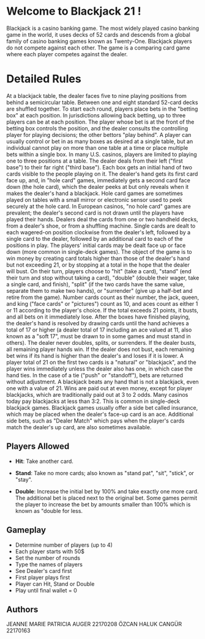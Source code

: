# Welcome to Blackjack 21 !

Blackjack is a casino banking game. The most widely played casino banking game in the world, it uses decks of 52 cards and descends from a global family of casino banking games known as Twenty-One. Blackjack players do not compete against each other. The game is a comparing card game where each player competes against the dealer.


# Detailed Rules
At a blackjack table, the dealer faces five to nine playing positions from behind a semicircular table. Between one and eight standard 52-card decks are shuffled together. To start each round, players place bets in the "betting box" at each position. In jurisdictions allowing back betting, up to three players can be at each position. The player whose bet is at the front of the betting box controls the position, and the dealer consults the controlling player for playing decisions; the other bettors "play behind". A player can usually control or bet in as many boxes as desired at a single table, but an individual cannot play on more than one table at a time or place multiple bets within a single box. In many U.S. casinos, players are limited to playing one to three positions at a table. The dealer deals from their left ("first base") to their far right ("third base"). Each box gets an initial hand of two cards visible to the people playing on it. The dealer's hand gets its first card face up, and, in "hole card" games, immediately gets a second card face down (the hole card), which the dealer peeks at but only reveals when it makes the dealer's hand a blackjack. Hole card games are sometimes played on tables with a small mirror or electronic sensor used to peek securely at the hole card. In European casinos, "no hole card" games are prevalent; the dealer's second card is not drawn until the players have played their hands. Dealers deal the cards from one or two handheld decks, from a dealer's shoe, or from a shuffling machine. Single cards are dealt to each wagered-on position clockwise from the dealer's left, followed by a single card to the dealer, followed by an additional card to each of the positions in play. The players' initial cards may be dealt face up or face down (more common in single-deck games). The object of the game is to win money by creating card totals higher than those of the dealer's hand but not exceeding 21, or by stopping at a total in the hope that the dealer will bust. On their turn, players choose to "hit" (take a card), "stand" (end their turn and stop without taking a card), "double" (double their wager, take a single card, and finish), "split" (if the two cards have the same value, separate them to make two hands), or "surrender" (give up a half-bet and retire from the game). Number cards count as their number, the jack, queen, and king ("face cards" or "pictures") count as 10, and aces count as either 1 or 11 according to the player's choice. If the total exceeds 21 points, it busts, and all bets on it immediately lose. After the boxes have finished playing, the dealer's hand is resolved by drawing cards until the hand achieves a total of 17 or higher (a dealer total of 17 including an ace valued at 11, also known as a "soft 17", must be drawn to in some games and must stand in others). The dealer never doubles, splits, or surrenders. If the dealer busts, all remaining player hands win. If the dealer does not bust, each remaining bet wins if its hand is higher than the dealer's and loses if it is lower. A player total of 21 on the first two cards is a "natural" or "blackjack", and the player wins immediately unless the dealer also has one, in which case the hand ties. In the case of a tie ("push" or "standoff"), bets are returned without adjustment. A blackjack beats any hand that is not a blackjack, even one with a value of 21. Wins are paid out at even money, except for player blackjacks, which are traditionally paid out at 3 to 2 odds. Many casinos today pay blackjacks at less than 3:2. This is common in single-deck blackjack games. Blackjack games usually offer a side bet called insurance, which may be placed when the dealer's face-up card is an ace. Additional side bets, such as "Dealer Match" which pays when the player's cards match the dealer's up card, are also sometimes available.

## Players Allowed

-   **Hit**: Take another card.

-   **Stand**: Take no more cards; also known as "stand pat", "sit", "stick", or "stay".

-   **Double**: Increase the initial bet by 100% and take exactly one more card. The additional bet is placed next to the original bet. Some games permit the player to increase the bet by amounts smaller than 100% which is known as "double for less.


## Gameplay

- Determine number of players (up to 4)
- Each player starts with 50$
- Set the number of rounds
- Type the names of players
- See Dealer's card first
- First player plays first
- Player can Hit, Stand or Double
- Play until final wallet = 0

## Authors
JEANNE MARIE PATRICIA AUGER 22170208
ÖZCAN HALUK CANGÜR 22170163
